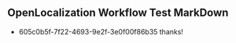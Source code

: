 ## OpenLocalization Workflow Test MarkDown
* 605c0b5f-7f22-4693-9e2f-3e0f00f86b35 
thanks!<!--HONumber=Mar16_HO3-->
